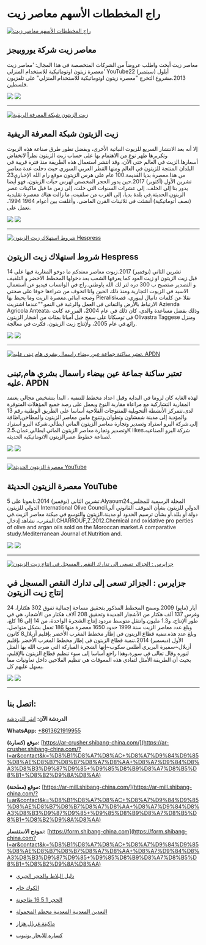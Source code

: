 # راج المخططات الأسهم معاصر زيت

<a href="https://swt.shibang-china.com/?l=ar&img&k=%D8%B1%D8%A7%D8%AC+%D8%A7%D9%84%D9%85%D8%AE%D8%B7%D8%B7%D8%A7%D8%AA+%D8%A7%D9%84%D8%A3%D8%B3%D9%87%D9%85+%D9%85%D8%B9%D8%A7%D8%B5%D8%B1+%D8%B2%D9%8A%D8%AA" target="_blank">![راج المخططات الأسهم معاصر زيت](http://static.shibang-china.com/all-800x300/1481.jpg)</a>

## معاصر زيت شركة يوروبيجز
معاصر زيت أبحت واطلب عروضاً من الشركات المتخصصة في هذا المجال: &#39;معاصر زيت &#39;معصرة زيتون اوتوماتيكية للاستخدام المنزلي YouTube22 أيلول (سبتمبر) 2013.مشروع التخرج &quot;معصرة زيتون اوتوماتيكية للاستخدام المنزلي&quot; على تلفزيون فلسطين.


<a href="https://whatsapp.shibangsoft.com/WhatsApp.php" target="_blank" title="WhatsApp">![](http://static.shibang-china.com/icon/whatsapp.png)</a> <a href="https://swt.shibang-china.com/?l=ar&icon&k=%D8%B1%D8%A7%D8%AC+%D8%A7%D9%84%D9%85%D8%AE%D8%B7%D8%B7%D8%A7%D8%AA+%D8%A7%D9%84%D8%A3%D8%B3%D9%87%D9%85+%D9%85%D8%B9%D8%A7%D8%B5%D8%B1+%D8%B2%D9%8A%D8%AA" target="_blank">![](http://static.shibang-china.com/icon/chat-ar.png)</a>

---

<a href="https://swt.shibang-china.com/?l=ar&img&k=%D8%B1%D8%A7%D8%AC+%D8%A7%D9%84%D9%85%D8%AE%D8%B7%D8%B7%D8%A7%D8%AA+%D8%A7%D9%84%D8%A3%D8%B3%D9%87%D9%85+%D9%85%D8%B9%D8%A7%D8%B5%D8%B1+%D8%B2%D9%8A%D8%AA" target="_blank">![زيت الزيتون شبكة المعرفة الريفية](http://static.shibang-china.com/all-800x300/768.jpg)</a>

## زيت الزيتون شبكة المعرفة الريفية
إلا أنه بعد الانتشار السريع للزيوت النباتية الأخرى، وبفضل تطور طرق صناعة هذه الزيوت وتكريرها ظهر نوع من الاهتمام بها على حساب زيت الزيتون نظراً لانخفاض أسعارها.الزيت في العالم حتى الآن، وقد انتشر استعمال هذه الطريقة منذ فترة قريبة في البلدان المنتجة للزيتون في العالم ومنها القطر العربي السوري حيث دخلت عدة معاصر من هذا.معصرة بديا القديمة.100 عام على هرس الزيتون موقع رام الله الإخباري23 تشرين الأول (أكتوبر) 2017.حين يدور الحجر المخصص لهرس حبات الزيتون، فهو أيضا يدور بنا إلى الخلف، إلى عشرات السنوات التي خلت، إلى زمن ما قبل ماكينات عصر الزيتون الحديثة.في بلدة بديا، إلى الغرب من سلفيت، ما زالت هناك معصرة تقليدية (نصف أتوماتيكية) أنشئت في ثلاثينات القرن الماضي، وأغلقت بين أعوام 1964 1994، تعمل على.


<a href="https://whatsapp.shibangsoft.com/WhatsApp.php" target="_blank" title="WhatsApp">![](http://static.shibang-china.com/icon/whatsapp.png)</a> <a href="https://swt.shibang-china.com/?l=ar&icon&k=%D8%B1%D8%A7%D8%AC+%D8%A7%D9%84%D9%85%D8%AE%D8%B7%D8%B7%D8%A7%D8%AA+%D8%A7%D9%84%D8%A3%D8%B3%D9%87%D9%85+%D9%85%D8%B9%D8%A7%D8%B5%D8%B1+%D8%B2%D9%8A%D8%AA" target="_blank">![](http://static.shibang-china.com/icon/chat-ar.png)</a>

---

<a href="https://swt.shibang-china.com/?l=ar&img&k=%D8%B1%D8%A7%D8%AC+%D8%A7%D9%84%D9%85%D8%AE%D8%B7%D8%B7%D8%A7%D8%AA+%D8%A7%D9%84%D8%A3%D8%B3%D9%87%D9%85+%D9%85%D8%B9%D8%A7%D8%B5%D8%B1+%D8%B2%D9%8A%D8%AA" target="_blank">![شروط استهلاك زيت الزيتون Hespress](http://static.shibang-china.com/all-800x300/1371.jpg)</a>

## شروط استهلاك زيت الزيتون Hespress
14 تشرين الثاني (نوفمبر) 2017.زيوت معاصر معندكم ما دوخو المغاربة فيها على قبل.زيت الزيتون او زيت العود كما يعرفها الشعب بعد دخولها المخطط الاخضر و التلفيف و التصدير صتصبح ب 300 دره لتر لك الله ياوطني.راج في الوانساب فيديو عن استعمال الاسيد في الزيوت التجارية ومنذ ذلك الحين وانا اتخوف من شراءها خوفا على صحتي وصحة ابنائي.معصرة الزيت وما يحيط بها Pieralisiنقلا عن كلمات دانيال ليبوري، قصة الارتباط بالأرض والتفاني في العمل والرغبة في النمو.&quot;&quot;عندما اشتريت Azienda Agricola Anteata، وذلك بفضل مساعدة والدي، كان ذلك في عام 2004، المزرعة كانت في توسكانا على سفح جبل أمياتا بمئات من أشجار الزيتون Olivastra Taggese ومنزل رائع.في عام 2005، ولإنتاج زيت الزيتون، فكرت في معالجة.


<a href="https://whatsapp.shibangsoft.com/WhatsApp.php" target="_blank" title="WhatsApp">![](http://static.shibang-china.com/icon/whatsapp.png)</a> <a href="https://swt.shibang-china.com/?l=ar&icon&k=%D8%B1%D8%A7%D8%AC+%D8%A7%D9%84%D9%85%D8%AE%D8%B7%D8%B7%D8%A7%D8%AA+%D8%A7%D9%84%D8%A3%D8%B3%D9%87%D9%85+%D9%85%D8%B9%D8%A7%D8%B5%D8%B1+%D8%B2%D9%8A%D8%AA" target="_blank">![](http://static.shibang-china.com/icon/chat-ar.png)</a>

---

<a href="https://swt.shibang-china.com/?l=ar&img&k=%D8%B1%D8%A7%D8%AC+%D8%A7%D9%84%D9%85%D8%AE%D8%B7%D8%B7%D8%A7%D8%AA+%D8%A7%D9%84%D8%A3%D8%B3%D9%87%D9%85+%D9%85%D8%B9%D8%A7%D8%B5%D8%B1+%D8%B2%D9%8A%D8%AA" target="_blank">![تعتبر ساكنة جماعة عين بيضاء راسمال بشري هام,تبنى عليه. APDN](http://static.shibang-china.com/all-800x300/888.jpg)</a>

## تعتبر ساكنة جماعة عين بيضاء راسمال بشري هام,تبنى عليه. APDN
لهذه الغاية كان لزوما في البداية وقبل اعداد مخطط للتنمية ، البدأ بتشخيص مجالي يعتمد المقاربة التشاركية مع مراعاة مقاربة النوع ويعمل على رصد جميع المؤهلات المتوفرة لدى.تتمركز الأنشطة التحويلية للمنتوجات الفلاحية أساسا على الطريق الوطنية رقم 13 والمؤدية إلى مدينة شفشاون وتطوان,وتتنوع مابين معاصر الزيتون والمطاحن,اظافة إلى.شركة البرو استراد وتصدير وتجارة معاصر الزيتون الماني ايطالي.شركة البرو استراد وتصدير وتجارة معاصر الزيتون الماني ايطالي,عمان.2.5K likes.شركة البرو الصناعيه لصناعة خطوط عصرالزيتون الاتوماتيكيه الحديثه.


<a href="https://whatsapp.shibangsoft.com/WhatsApp.php" target="_blank" title="WhatsApp">![](http://static.shibang-china.com/icon/whatsapp.png)</a> <a href="https://swt.shibang-china.com/?l=ar&icon&k=%D8%B1%D8%A7%D8%AC+%D8%A7%D9%84%D9%85%D8%AE%D8%B7%D8%B7%D8%A7%D8%AA+%D8%A7%D9%84%D8%A3%D8%B3%D9%87%D9%85+%D9%85%D8%B9%D8%A7%D8%B5%D8%B1+%D8%B2%D9%8A%D8%AA" target="_blank">![](http://static.shibang-china.com/icon/chat-ar.png)</a>

---

<a href="https://swt.shibang-china.com/?l=ar&img&k=%D8%B1%D8%A7%D8%AC+%D8%A7%D9%84%D9%85%D8%AE%D8%B7%D8%B7%D8%A7%D8%AA+%D8%A7%D9%84%D8%A3%D8%B3%D9%87%D9%85+%D9%85%D8%B9%D8%A7%D8%B5%D8%B1+%D8%B2%D9%8A%D8%AA" target="_blank">![معصرة الزيتون الحديثة YouTube](http://static.shibang-china.com/all-800x300/676.jpg)</a>

## معصرة الزيتون الحديثة YouTube
5 تشرين الثاني (نوفمبر) 2014.تابعونا على.Alyaoum24.المجلة الرسمية للمجلس الدولي للزيتون International Olive Councilالدولي للزيتون بشأن الموقف القانوني ألي دولة أو بللد.أو بشأن ترسيم الحدود أو مدينة.الزيتون والتوسع في ميكنة معاصر الزيت.في المغرب، نشاهد إدخال.CHARROUF,Z.2012.Chemical and oxidative pro perties of olive and argan oils sold on the Moroccan market.A comparative study.Mediterranean Journal of.Nutrition and.


<a href="https://whatsapp.shibangsoft.com/WhatsApp.php" target="_blank" title="WhatsApp">![](http://static.shibang-china.com/icon/whatsapp.png)</a> <a href="https://swt.shibang-china.com/?l=ar&icon&k=%D8%B1%D8%A7%D8%AC+%D8%A7%D9%84%D9%85%D8%AE%D8%B7%D8%B7%D8%A7%D8%AA+%D8%A7%D9%84%D8%A3%D8%B3%D9%87%D9%85+%D9%85%D8%B9%D8%A7%D8%B5%D8%B1+%D8%B2%D9%8A%D8%AA" target="_blank">![](http://static.shibang-china.com/icon/chat-ar.png)</a>

---

<a href="https://swt.shibang-china.com/?l=ar&img&k=%D8%B1%D8%A7%D8%AC+%D8%A7%D9%84%D9%85%D8%AE%D8%B7%D8%B7%D8%A7%D8%AA+%D8%A7%D9%84%D8%A3%D8%B3%D9%87%D9%85+%D9%85%D8%B9%D8%A7%D8%B5%D8%B1+%D8%B2%D9%8A%D8%AA" target="_blank">![جزايرس : الجزائر تسعى إلى تدارك النقص المسجل في إنتاج زيت الزيتون](http://static.shibang-china.com/all-800x300/899.jpg)</a>

## جزايرس : الجزائر تسعى إلى تدارك النقص المسجل في إنتاج زيت الزيتون
24 أيار (مايو) 2009.وسمح المخطط المذكور بتحقيق مساحة إجمالية تفوق 302 هكتارا، وغرس 137 ألف هكتار من الأشجار الجديدة وتحقيق 208 آلاف هكتار من الأشجار، هي في طور الإنتاج، و1.3 مليون.وانتقل متوسط مردود إنتاج الشجرة الواحدة، من 14 إلى 16 كلغ، وبلغ عدد معاصر الزيت سنة 1999 حدود 1650 معصرة منها 186 تعمل بشكل متواصل، وبلغ عدد هذه.تنمية قطاع الزيتون في إطار مخطط المغرب الأخضر بإقليم أزيلال8 كانون الأول (ديسمبر) 2014.تنمية قطاع الزيتون في إطار مخطط المغرب الأخضر بإقليم أزيلال~سميرة البريري أطلس سكوب~إنها الشجرة المباركة التي ضرب الله بها المثل لنوره وقال تعالى في سورة.وهذا راجع أساسا إلى سوء تنظيم قطاع الزيتون بالإقليم، بحيث أن الطريقة الأمثل لتفادي هذه المعوقات هي تنظيم الفلاحين داخل تعاونيات مما يسهل عليهم كل.


<a href="https://whatsapp.shibangsoft.com/WhatsApp.php" target="_blank" title="WhatsApp">![](http://static.shibang-china.com/icon/whatsapp.png)</a> <a href="https://swt.shibang-china.com/?l=ar&icon&k=%D8%B1%D8%A7%D8%AC+%D8%A7%D9%84%D9%85%D8%AE%D8%B7%D8%B7%D8%A7%D8%AA+%D8%A7%D9%84%D8%A3%D8%B3%D9%87%D9%85+%D9%85%D8%B9%D8%A7%D8%B5%D8%B1+%D8%B2%D9%8A%D8%AA" target="_blank">![](http://static.shibang-china.com/icon/chat-ar.png)</a>

---
## اتصل بنا:

**الدردشة الآن:** [انقر للدردشة](https://swt.shibang-china.com?l=ar&contact&k=%D8%B1%D8%A7%D8%AC+%D8%A7%D9%84%D9%85%D8%AE%D8%B7%D8%B7%D8%A7%D8%AA+%D8%A7%D9%84%D8%A3%D8%B3%D9%87%D9%85+%D9%85%D8%B9%D8%A7%D8%B5%D8%B1+%D8%B2%D9%8A%D8%AA)

**WhatsApp:**  [+8613621919955](https://whatsapp.shibangsoft.com/WhatsApp.php)

**موقع (كسارة):** [https://ar-crusher.shibang-china.com/](https://ar-crusher.shibang-china.com/?l=ar&contact&k=%D8%B1%D8%A7%D8%AC+%D8%A7%D9%84%D9%85%D8%AE%D8%B7%D8%B7%D8%A7%D8%AA+%D8%A7%D9%84%D8%A3%D8%B3%D9%87%D9%85+%D9%85%D8%B9%D8%A7%D8%B5%D8%B1+%D8%B2%D9%8A%D8%AA)

**موقع (مطحنة):** [https://ar-mill.shibang-china.com/](https://ar-mill.shibang-china.com/?l=ar&contact&k=%D8%B1%D8%A7%D8%AC+%D8%A7%D9%84%D9%85%D8%AE%D8%B7%D8%B7%D8%A7%D8%AA+%D8%A7%D9%84%D8%A3%D8%B3%D9%87%D9%85+%D9%85%D8%B9%D8%A7%D8%B5%D8%B1+%D8%B2%D9%8A%D8%AA)

**نموذج الاستفسار:** [https://form.shibang-china.com](https://form.shibang-china.com?l=ar&contact&k=%D8%B1%D8%A7%D8%AC+%D8%A7%D9%84%D9%85%D8%AE%D8%B7%D8%B7%D8%A7%D8%AA+%D8%A7%D9%84%D8%A3%D8%B3%D9%87%D9%85+%D9%85%D8%B9%D8%A7%D8%B5%D8%B1+%D8%B2%D9%8A%D8%AA)

* [دليل البلاط والحجر الجيري](../25/%D8%AF%D9%84%D9%8A%D9%84%20%D8%A7%D9%84%D8%A8%D9%84%D8%A7%D8%B7%20%D9%88%D8%A7%D9%84%D8%AD%D8%AC%D8%B1%20%D8%A7%D9%84%D8%AC%D9%8A%D8%B1%D9%8A.md)

* [الكوك خام](../21/%D8%A7%D9%84%D9%83%D9%88%D9%83%20%D8%AE%D8%A7%D9%85.md)

* [الحجر 1 5 16 طاحونة](../23/%D8%A7%D9%84%D8%AD%D8%AC%D8%B1%201%205%2016%20%D8%B7%D8%A7%D8%AD%D9%88%D9%86%D8%A9.md)

* [التعدين المعدنية المعدنية محطم المحمولة](../24/%D8%A7%D9%84%D8%AA%D8%B9%D8%AF%D9%8A%D9%86%20%D8%A7%D9%84%D9%85%D8%B9%D8%AF%D9%86%D9%8A%D8%A9%20%D8%A7%D9%84%D9%85%D8%B9%D8%AF%D9%86%D9%8A%D8%A9%20%D9%85%D8%AD%D8%B7%D9%85%20%D8%A7%D9%84%D9%85%D8%AD%D9%85%D9%88%D9%84%D8%A9.md)

* [ماكينة غربال هزاز](../21/%D9%85%D8%A7%D9%83%D9%8A%D9%86%D8%A9%20%D8%BA%D8%B1%D8%A8%D8%A7%D9%84%20%D9%87%D8%B2%D8%A7%D8%B2.md)

* [كساره للايجار يوتيوب](../21/%D9%83%D8%B3%D8%A7%D8%B1%D9%87%20%D9%84%D9%84%D8%A7%D9%8A%D8%AC%D8%A7%D8%B1%20%D9%8A%D9%88%D8%AA%D9%8A%D9%88%D8%A8.md)
